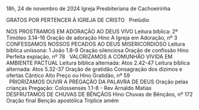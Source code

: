 18h, 24 de novembro de 2024
Igreja Presbiteriana de Cachoeirinha

GRATOS POR PERTENCER À IGREJA DE CRISTO
 
Prelúdio 

NOS PROSTRAMOS EM ADORAÇÃO AO DEUS VIVO
Leitura bíblica: 2º Timóteo 3.14-16
Oração de adoração
Hino A Igreja em Adoração, nº 3
 
CONFESSAMOS NOSSOS PECADOS AO DEUS MISERICORDIOSO
Leitura bíblica uníssona: 1 João 1.8-9
Oração silenciosa
Oração de confissão
Hino Perfeita expiação, nº 78
 
VALORIZAMOS A COMUNHÃO VIVIDA EM AMBIENTE PACTUAL
Leitura bíblica alternada: Atos 2.42-47
Leitura bíblica alternada: Atos 5.32-37
Oração de gratidão
Consagração dos dízimos e ofertas
Cântico Alto Preço ou Hino Gratidão, nº 59  
 
PRIORIZAMOS OUVIR A PREGAÇÃO DA PALAVRA DE DEUS
Oração pelas crianças
Pregação: Colossenses 1.1-8 - Rev Arnaldo Matias
 
DESFRUTAMOS DE CHUVAS DE BÊNÇÃOS
Hino Chuvas de Bênçãos, nº 172
Oração final
Benção apostólica
Tríplice amém